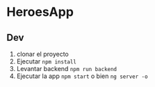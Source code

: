 # HeroesApp

## Dev

1. clonar el proyecto
2. Ejecutar ```npm install```
3. Levantar backend ```npm run backend```
4. Ejecutar la app ```npm start``` o bien ```ng server -o```
